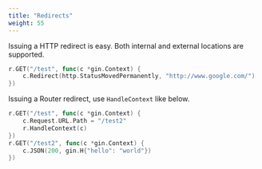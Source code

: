 ```yaml
---
title: "Redirects"
weight: 55
---
```

Issuing a HTTP redirect is easy. Both internal and external locations are supported.

```go
r.GET("/test", func(c *gin.Context) {
	c.Redirect(http.StatusMovedPermanently, "http://www.google.com/")
})
```

Issuing a Router redirect, use `HandleContext` like below.

``` go
r.GET("/test", func(c *gin.Context) {
	c.Request.URL.Path = "/test2"
	r.HandleContext(c)
})
r.GET("/test2", func(c *gin.Context) {
	c.JSON(200, gin.H{"hello": "world"})
})
```
